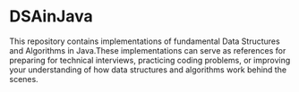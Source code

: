 # DSAinJava
This repository contains implementations of fundamental Data Structures and Algorithms in Java.These implementations can serve as references for preparing for technical interviews, practicing coding problems, or improving your understanding of how data structures and algorithms work behind the scenes.

